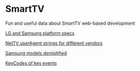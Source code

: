 SmartTV
=======

Fun and useful data about SmartTV web-based development

[LG and Samsung platform specs](platform_specs.md)

[NetTV userAgent strings for different vendors](nettv_user_agents.md)

[Samsung models demistified](samsung_models.md)

[KeyCodes of key events](keycodes.md)
